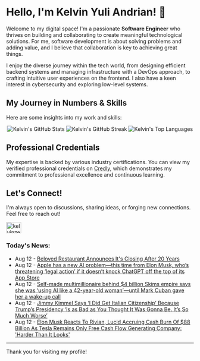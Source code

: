 # Hello, I'm Kelvin Yuli Andrian! 👋

Welcome to my digital space! I'm a passionate **Software Engineer** who thrives on building and collaborating to create meaningful technological solutions. For me, software development is about solving problems and adding value, and I believe that collaboration is key to achieving great things.

I enjoy the diverse journey within the tech world, from designing efficient backend systems and managing infrastructure with a DevOps approach, to crafting intuitive user experiences on the frontend. I also have a keen interest in cybersecurity and exploring low-level systems.

## My Journey in Numbers & Skills

Here are some insights into my work and skills:

<p align="center">
  <img src="https://github-readme-stats.vercel.app/api?username=kelvinzer0&show_icons=true&theme=radical" alt="Kelvin's GitHub Stats" />
  <img src="https://github-readme-streak-stats.herokuapp.com/?user=kelvinzer0&theme=radical" alt="Kelvin's GitHub Streak" />
  <img src="https://github-readme-stats.vercel.app/api/top-langs/?username=kelvinzer0&layout=compact&theme=radical" alt="Kelvin's Top Languages" />
</p>

## Professional Credentials

My expertise is backed by various industry certifications. You can view my verified professional credentials on [Credly](https://www.credly.com/users/kelvin-yuli-andrian/badges), which demonstrates my commitment to professional excellence and continuous learning.

## Let's Connect!

I'm always open to discussions, sharing ideas, or forging new connections. Feel free to reach out!

<p align="left">
    <a href="https://linkedin.com/in/kelvinzero" target="blank"><img align="center" src="https://cdn.jsdelivr.net/npm/simple-icons@3.0.1/icons/linkedin.svg" alt="kelvinzero" height="30" width="40" /></a>
</p>

### Today's News:

<!-- feed start -->
- Aug 12 - [Beloved Restaurant Announces It's Closing After 20 Years](https://www.yahoo.com/news/articles/beloved-restaurant-announces-closing-20-143819408.html)
- Aug 12 - [Apple has a new AI problem—this time from Elon Musk, who’s threatening ‘legal action’ if it doesn’t knock ChatGPT off the top of its App Store](https://finance.yahoo.com/news/apple-ai-problem-time-elon-140529635.html)
- Aug 12 - [Self-made multimillionaire behind $4 billion Skims empire says she was ‘using AI like a 42-year-old woman’—until Mark Cuban gave her a wake-up call](https://finance.yahoo.com/news/self-made-multimillionaire-behind-4-135426592.html)
- Aug 12 - [Jimmy Kimmel Says ‘I Did Get Italian Citizenship’ Because Trump’s Presidency ‘Is as Bad as You Thought It Was Gonna Be. It’s So Much Worse’](https://www.yahoo.com/entertainment/articles/jimmy-kimmel-says-did-italian-124336947.html)
- Aug 12 - [Elon Musk Reacts To Rivian, Lucid Accruing Cash Burn Of $88 Billion As Tesla Remains Only Free Cash Flow Generating Company: 'Harder Than It Looks'](https://finance.yahoo.com/news/elon-musk-reacts-rivian-lucid-104605972.html)
<!-- feed end -->

---

Thank you for visiting my profile!